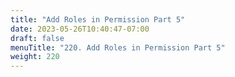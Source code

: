 ```yaml
---
title: "Add Roles in Permission Part 5"
date: 2023-05-26T10:40:47-07:00
draft: false
menuTitle: "220. Add Roles in Permission Part 5"
weight: 220
---
```


